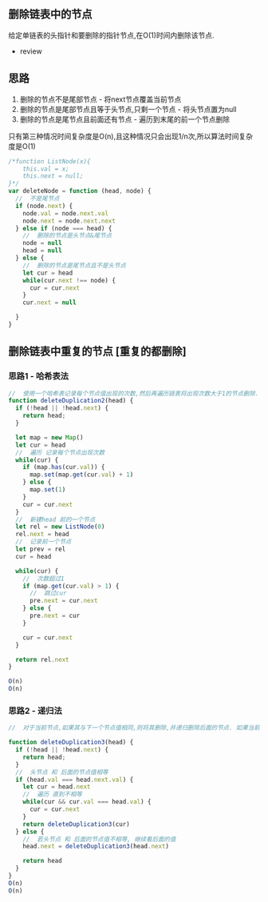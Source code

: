 ## 删除链表中的节点

给定单链表的头指针和要删除的指针节点,在O(1)时间内删除该节点. 
- review
## 思路

1. 删除的节点不是尾部节点 - 将next节点覆盖当前节点
2. 删除的节点是尾部节点且等于头节点,只剩一个节点 - 将头节点置为null
3. 删除的节点是尾节点且前面还有节点 - 遍历到末尾的前一个节点删除

只有第三种情况时间复杂度是O(n),且这种情况只会出现1/n次,所以算法时间复杂度是O(1)

```js
/*function ListNode(x){
    this.val = x;
    this.next = null;
}*/
var deleteNode = function (head, node) {
  //  不是尾节点
  if (node.next) {
    node.val = node.next.val
    node.next = node.next.next
  } else if (node === head) {
    //  删除的节点是头节点&尾节点
    node = null
    head = null
  } else {
    //  删除的节点是尾节点且不是头节点
    let cur = head 
    while(cur.next !== node) {
      cur = cur.next
    }
    cur.next = null

  }
}
```

##  删除链表中重复的节点 [重复的都删除]

### 思路1 - 哈希表法
```js
//  使用一个哈希表记录每个节点值出现的次数,然后再遍历链表将出现次数大于1的节点删除. 
function deleteDuplication2(head) {
  if (!head || !head.next) {
    return head;
  }

  let map = new Map()
  let cur = head
  //  遍历 记录每个节点出现次数
  while(cur) {
    if (map.has(cur.val)) {
      map.set(map.get(cur.val) + 1)
    } else {
      map.set(1)
    }
    cur = cur.next
  }
  //  新建head 前的一个节点
  let rel = new ListNode(0)
  rel.next = head
  //  记录前一个节点
  let prev = rel
  cur = head

  while(cur) {
    //  次数超过1
    if (map.get(cur.val) > 1) {
      //  跳过cur
      pre.next = cur.next
    } else {
      pre.next = cur
    }

    cur = cur.next
  }

  return rel.next
}

O(n)
O(n)
```
### 思路2 - 递归法
```js
//  对于当前节点,如果其与下一个节点值相同,则将其删除,并递归删除后面的节点. 如果当前节点与下一个节点值不同,则递归处理后面的节点. 

function deleteDuplication3(head) {
  if (!head || !head.next) {
    return head;
  }
  //  头节点 和 后面的节点值相等
  if (head.val === head.next.val) {
    let cur = head.next
    //  遍历 直到不相等
    while(cur && cur.val === head.val) {
      cur = cur.next
    }
    return deleteDuplication3(cur)
  } else {
    //  若头节点 和 后面的节点值不相等, 继续看后面的值
    head.next = deleteDuplication3(head.next)

    return head
  }
}
O(n)
O(n)
```